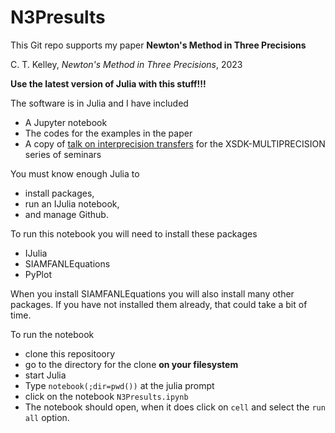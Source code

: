 # N3Presults
This Git repo supports my paper __Newton's Method in Three Precisions__

C. T. Kelley, _Newton's Method in Three Precisions_, 2023


__Use the latest version of Julia with this stuff!!!__ 

The software is in Julia and I have included 
  - A Jupyter notebook
  - The codes for the examples in the paper
  - A copy of [talk on interprecision transfers](MPArrays_XSDK-MULTIPRECISION_June_15.pdf) for the XSDK-MULTIPRECISION series of seminars

You must know enough Julia to 
- install packages,
- run an IJulia notebook,
- and manage Github.
  
To run this notebook you will need to install these packages
- IJulia
- SIAMFANLEquations
- PyPlot

When you install SIAMFANLEquations you will also install many other packages. If you have not installed them already, that could take a bit of time.

To run the notebook 

- clone this repositoory
- go to the directory for the clone __on your filesystem__
- start Julia
- Type ```notebook(;dir=pwd())``` at the julia prompt
- click on the notebook ```N3Presults.ipynb```
- The notebook should open, when it does click on ```cell``` and select the ```run all``` option.

